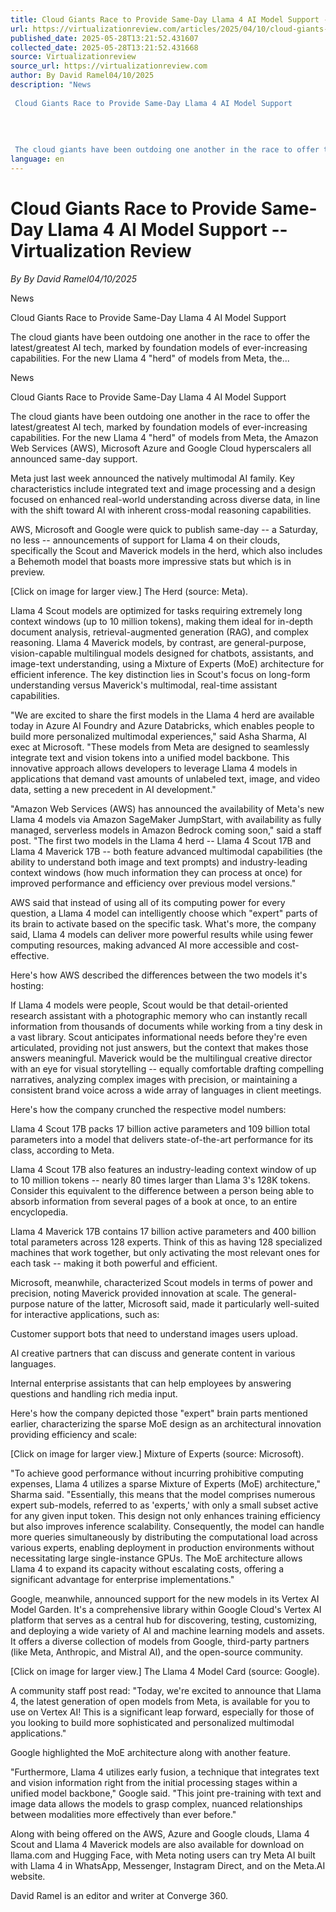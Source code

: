 ```yaml
---
title: Cloud Giants Race to Provide Same-Day Llama 4 AI Model Support -- Virtualization Review
url: https://virtualizationreview.com/articles/2025/04/10/cloud-giants-race-to-provide-same-day-llama-4-ai-model-support.aspx
published_date: 2025-05-28T13:21:52.431607
collected_date: 2025-05-28T13:21:52.431668
source: Virtualizationreview
source_url: https://virtualizationreview.com
author: By David Ramel04/10/2025
description: "News 
 
 Cloud Giants Race to Provide Same-Day Llama 4 AI Model Support 
 
 
 
 
 The cloud giants have been outdoing one another in the race to offer the latest/greatest AI tech, marked by foundation models of ever-increasing capabilities. For the new Llama 4 \"herd\" of models from Meta, the..."
language: en
---
```


# Cloud Giants Race to Provide Same-Day Llama 4 AI Model Support -- Virtualization Review

*By By David Ramel04/10/2025*

News 
 
 Cloud Giants Race to Provide Same-Day Llama 4 AI Model Support 
 
 
 
 
 The cloud giants have been outdoing one another in the race to offer the latest/greatest AI tech, marked by foundation models of ever-increasing capabilities. For the new Llama 4 "herd" of models from Meta, the...

News 
 
 Cloud Giants Race to Provide Same-Day Llama 4 AI Model Support

The cloud giants have been outdoing one another in the race to offer the latest/greatest AI tech, marked by foundation models of ever-increasing capabilities. For the new Llama 4 "herd" of models from Meta, the Amazon Web Services (AWS), Microsoft Azure and Google Cloud hyperscalers all announced same-day support.

Meta just last week announced the natively multimodal AI family. Key characteristics include integrated text and image processing and a design focused on enhanced real-world understanding across diverse data, in line with the shift toward AI with inherent cross-modal reasoning capabilities.

AWS, Microsoft and Google were quick to publish same-day -- a Saturday, no less -- announcements of support for Llama 4 on their clouds, specifically the Scout and Maverick models in the herd, which also includes a Behemoth model that boasts more impressive stats but which is in preview.

[Click on image for larger view.] The Herd (source: Meta).

Llama 4 Scout models are optimized for tasks requiring extremely long context windows (up to 10 million tokens), making them ideal for in-depth document analysis, retrieval-augmented generation (RAG), and complex reasoning. Llama 4 Maverick models, by contrast, are general-purpose, vision-capable multilingual models designed for chatbots, assistants, and image-text understanding, using a Mixture of Experts (MoE) architecture for efficient inference. The key distinction lies in Scout's focus on long-form understanding versus Maverick's multimodal, real-time assistant capabilities.

"We are excited to share the first models in the Llama 4 herd are available today in Azure AI Foundry and Azure Databricks, which enables people to build more personalized multimodal experiences," said Asha Sharma, AI exec at Microsoft. "These models from Meta are designed to seamlessly integrate text and vision tokens into a unified model backbone. This innovative approach allows developers to leverage Llama 4 models in applications that demand vast amounts of unlabeled text, image, and video data, setting a new precedent in AI development."

"Amazon Web Services (AWS) has announced the availability of Meta's new Llama 4 models via Amazon SageMaker JumpStart, with availability as fully managed, serverless models in Amazon Bedrock coming soon," said a staff post. "The first two models in the Llama 4 herd -- Llama 4 Scout 17B and Llama 4 Maverick 17B -- both feature advanced multimodal capabilities (the ability to understand both image and text prompts) and industry-leading context windows (how much information they can process at once) for improved performance and efficiency over previous model versions."

AWS said that instead of using all of its computing power for every question, a Llama 4 model can intelligently choose which "expert" parts of its brain to activate based on the specific task. What's more, the company said, Llama 4 models can deliver more powerful results while using fewer computing resources, making advanced AI more accessible and cost-effective.

Here's how AWS described the differences between the two models it's hosting:

If Llama 4 models were people, Scout would be that detail-oriented research assistant with a photographic memory who can instantly recall information from thousands of documents while working from a tiny desk in a vast library. Scout anticipates informational needs before they're even articulated, providing not just answers, but the context that makes those answers meaningful. Maverick would be the multilingual creative director with an eye for visual storytelling -- equally comfortable drafting compelling narratives, analyzing complex images with precision, or maintaining a consistent brand voice across a wide array of languages in client meetings. 
 
 Here's how the company crunched the respective model numbers:

Llama 4 Scout 17B packs 17 billion active parameters and 109 billion total parameters into a model that delivers state-of-the-art performance for its class, according to Meta.
 
 Llama 4 Scout 17B also features an industry-leading context window of up to 10 million tokens -- nearly 80 times larger than Llama 3's 128K tokens. Consider this equivalent to the difference between a person being able to absorb information from several pages of a book at once, to an entire encyclopedia.
 
 Llama 4 Maverick 17B contains 17 billion active parameters and 400 billion total parameters across 128 experts. Think of this as having 128 specialized machines that work together, but only activating the most relevant ones for each task -- making it both powerful and efficient.

Microsoft, meanwhile, characterized Scout models in terms of power and precision, noting Maverick provided innovation at scale. The general-purpose nature of the latter, Microsoft said, made it particularly well-suited for interactive applications, such as:

Customer support bots that need to understand images users upload.
 
 AI creative partners that can discuss and generate content in various languages.
 
 Internal enterprise assistants that can help employees by answering questions and handling rich media input.

Here's how the company depicted those "expert" brain parts mentioned earlier, characterizing the sparse MoE design as an architectural innovation providing efficiency and scale:

[Click on image for larger view.] Mixture of Experts (source: Microsoft).

"To achieve good performance without incurring prohibitive computing expenses, Llama 4 utilizes a sparse Mixture of Experts (MoE) architecture," Sharma said. "Essentially, this means that the model comprises numerous expert sub-models, referred to as 'experts,' with only a small subset active for any given input token. This design not only enhances training efficiency but also improves inference scalability. Consequently, the model can handle more queries simultaneously by distributing the computational load across various experts, enabling deployment in production environments without necessitating large single-instance GPUs. The MoE architecture allows Llama 4 to expand its capacity without escalating costs, offering a significant advantage for enterprise implementations."

Google, meanwhile, announced support for the new models in its Vertex AI Model Garden. It's a comprehensive library within Google Cloud's Vertex AI platform that serves as a central hub for discovering, testing, customizing, and deploying a wide variety of AI and machine learning models and assets. It offers a diverse collection of models from Google, third-party partners (like Meta, Anthropic, and Mistral AI), and the open-source community.

[Click on image for larger view.] The Llama 4 Model Card (source: Google).

A community staff post read: "Today, we're excited to announce that Llama 4, the latest generation of open models from Meta, is available for you to use on Vertex AI! This is a significant leap forward, especially for those of you looking to build more sophisticated and personalized multimodal applications."

Google highlighted the MoE architecture along with another feature.

"Furthermore, Llama 4 utilizes early fusion, a technique that integrates text and vision information right from the initial processing stages within a unified model backbone," Google said. "This joint pre-training with text and image data allows the models to grasp complex, nuanced relationships between modalities more effectively than ever before."

Along with being offered on the AWS, Azure and Google clouds, Llama 4 Scout and Llama 4 Maverick models are also available for download on llama.com and Hugging Face, with Meta noting users can try Meta AI built with Llama 4 in WhatsApp, Messenger, Instagram Direct, and on the Meta.AI website.

David Ramel is an editor and writer at Converge 360.